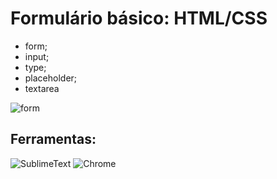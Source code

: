 # Formulário básico: HTML/CSS
* form;
* input;
* type;
* placeholder;
* textarea

![form](https://i.ibb.co/6HQT0Mx/Capturar.jpg)

## Ferramentas:
![SublimeText](https://i.ibb.co/374RnCj/Sublime-text-logo.png)
![Chrome](https://i.ibb.co/kX3pjTM/Google-Chrome-icon-February-2022-svg.png)
